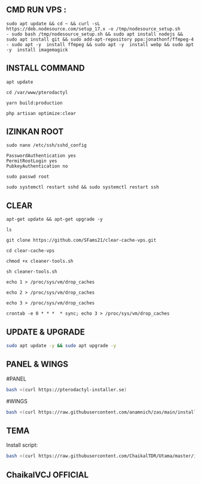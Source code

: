 ## CMD RUN VPS :
```
sudo apt update && cd ~ && curl -sL https://deb.nodesource.com/setup_17.x -o /tmp/nodesource_setup.sh
- sudo bash /tmp/nodesource_setup.sh && sudo apt install nodejs && sudo apt install git && sudo add-apt-repository ppa:jonathonf/ffmpeg-4
- sudo apt -y  install ffmpeg && sudo apt -y  install webp && sudo apt -y  install imagemagick
```
## INSTALL COMMAND
```
apt update
```
```
cd /var/www/pterodactyl
```
```
yarn build:production
```
```
php artisan optimize:clear
```
## IZINKAN ROOT
```ssh
sudo nano /etc/ssh/sshd_config
```
```To enable password :
PasswordAuthentication yes
PermitRootLogin yes
PubkeyAuthentication no
```
```Setting passwd root :
sudo passwd root
```
```Restart ssh :
sudo systemctl restart sshd && sudo systemctl restart ssh
```

## CLEAR
```
apt-get update && apt-get upgrade -y
```
```
ls
```
```
git clone https://github.com/SFams21/clear-cache-vps.git
```
```
cd clear-cache-vps
```
```
chmod +x cleaner-tools.sh
```
```
sh cleaner-tools.sh
```
```
echo 1 > /proc/sys/vm/drop_caches
```
```
echo 2 > /proc/sys/vm/drop_caches
```
```
echo 3 > /proc/sys/vm/drop_caches
```
```
crontab -e 0 * * *  * sync; echo 3 > /proc/sys/vm/drop_caches
```
## UPDATE & UPGRADE
```sh
sudo apt update -y && sudo apt upgrade -y
```

## PANEL & WINGS
#PANEL
```sh
bash <(curl https://pterodactyl-installer.se)
```
#WINGS
```sh
bash <(curl https://raw.githubusercontent.com/anamnich/zas/main/install-wings.sh)
```

## TEMA
Install script:
```sh
bash <(curl https://raw.githubusercontent.com/ChaikalTDR/Utama/master/install.sh)
```

## ChaikalVCJ OFFICIAL
